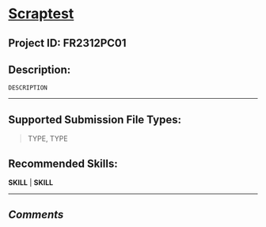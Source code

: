 
# [Scraptest](asdasd.com)
## Project ID: FR2312PC01
## Description:
```
DESCRIPTION

```
---
## Supported Submission File Types:

> TYPE, TYPE

## Recommended Skills:


**SKILL** | **SKILL**  

---
***Comments***
- 
